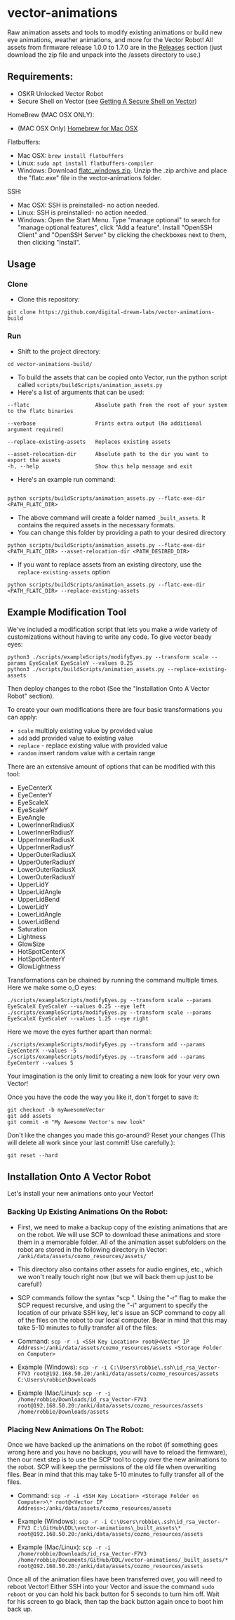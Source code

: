 # vector-animations
Raw animation assets and tools to modify existing animations or build new eye animations, weather animations, and more for the Vector Robot! All assets from firmware release 1.0.0 to 1.7.0 are in the [Releases](https://github.com/digital-dream-labs/vector-animations-build/releases) section (just download the zip file and unpack into the /assets directory to use.)

## Requirements:
* OSKR Unlocked Vector Robot 
* Secure Shell on Vector (see [Getting A Secure Shell on Vector](https://oskr.ddl.io/oom/doc/unlock_checklist.html#getting-secure-shell))

HomeBrew (MAC OSX ONLY):
* (MAC OSX Only) [Homebrew for Mac OSX](https://brew.sh/) 

Flatbuffers:
* Mac OSX: ```brew install flatbuffers```
* Linux: ```sudo apt install flatbuffers-compiler```
* Windows: Download [flatc_windows.zip](https://github.com/google/flatbuffers/releases). Unzip the .zip archive and place the "flatc.exe" file in the vector-animations folder.

SSH:
* Mac OSX: SSH is preinstalled- no action needed.
* Linux: SSH is preinstalled- no action needed.
* Windows: Open the Start Menu. Type "manage optional" to search for "manage optional features", click "Add a feature". Install "OpenSSH Client" and "OpenSSH Server" by clicking the checkboxes next to them, then clicking "Install".

## Usage
### Clone
* Clone this repository:
```
git clone https://github.com/digital-dream-labs/vector-animations-build
```
### Run
* Shift to the project directory:
```
cd vector-animations-build/
```
- To build the assets that can be copied onto Vector, run the python script called `scripts/buildScripts/animation_assets.py`
- Here's a list of arguments that can be used:
```
--flatc                     Absolute path from the root of your system to the flatc binaries

--verbose                   Prints extra output (No additional argument required)

--replace-existing-assets   Replaces existing assets

--asset-relocation-dir      Absolute path to the dir you want to export the assets
-h, --help                  Show this help message and exit
```
-  Here's an example run command:
```

python scripts/buildScripts/animation_assets.py --flatc-exe-dir <PATH_FLATC_DIR>

```
- The above command will create a folder named `_built_assets`. It contains the required assets in the necessary formats.
- You can change this folder by providing a path to your desired directory
```
python scripts/buildScripts/animation_assets.py --flatc-exe-dir <PATH_FLATC_DIR> --asset-relocation-dir <PATH_DESIRED_DIR>
```
- If you want to replace assets from an existing directory, use the `replace-existing-assets` option
```
python scripts/buildScripts/animation_assets.py --flatc-exe-dir <PATH_FLATC_DIR> --replace-existing-assets
```

## Example Modification Tool

We've included a modification script that lets you make a wide variety
of customizations without having to write any code. To give vector
beady eyes:

```
python3 ./scripts/exampleScripts/modifyEyes.py --transform scale --params EyeScaleX EyeScaleY --values 0.25
python3 ./scripts/buildScripts/animation_assets.py --replace-existing-assets
```

Then deploy changes to the robot (See the "Installation Onto A Vector Robot" section).

To create your own modifications there are four basic transformations
you can apply:

* `scale` multiply existing value by provided value
* `add` add provided value to existing value
* `replace` - replace existing value with provided value
* `random` insert random value with a certain range

There are an extensive amount of options that can be modified with
this tool:

* EyeCenterX
* EyeCenterY
* EyeScaleX
* EyeScaleY
* EyeAngle
* LowerInnerRadiusX
* LowerInnerRadiusY
* UpperInnerRadiusX
* UpperInnerRadiusY
* UpperOuterRadiusX
* UpperOuterRadiusY
* LowerOuterRadiusX
* LowerOuterRadiusY
* UpperLidY
* UpperLidAngle
* UpperLidBend
* LowerLidY
* LowerLidAngle
* LowerLidBend
* Saturation
* Lightness
* GlowSize
* HotSpotCenterX
* HotSpotCenterY
* GlowLightness

Transformations can be chained by running the command multiple
times. Here we make some o_O eyes:

```
./scripts/exampleScripts/modifyEyes.py --transform scale --params EyeScaleX EyeScaleY --values 0.25 --eye left
./scripts/exampleScripts/modifyEyes.py --transform scale --params EyeScaleX EyeScaleY --values 1.25 --eye right
```

Here we move the eyes further apart than normal:

```
./scripts/exampleScripts/modifyEyes.py --transform add --params EyeCenterX --values -5
./scripts/exampleScripts/modifyEyes.py --transform add --params EyeCenterY --values 5
```

Your imagination is the only limit to creating a new look for your
very own Vector!

Once you have the code the way you like it, don't forget to save it:

```
git checkout -b myAwesomeVector
git add assets
git commit -m "My Awesome Vector's new look"
```

Don't like the changes you made this go-around? Reset your changes (This will delete all work since your last commit! Use carefully.):
```
git reset --hard
```

## Installation Onto A Vector Robot
Let's install your new animations onto your Vector!

### Backing Up Existing Animations On the Robot:
* First, we need to make a backup copy of the existing animations that are on the robot. We will use SCP to download these animations and store them in a memorable folder. All of the animation asset subfolders on the robot are stored in the following directory in Vector: ```/anki/data/assets/cozmo_resources/assets/```

* This directory also contains other assets for audio engines, etc., which we won't really touch right now (but we will back them up just to be careful!)

* SCP commands follow the syntax "scp <flags> <origin> <destination>". Using the "-r" flag to make the SCP request recursive, and using the "-i" argument to specify the location of our private SSH key, let's issue an SCP command to copy all of the files on the robot to our local computer. Bear in mind that this may take 5-10 minutes to fully transfer all of the files:

* Command:
```scp -r -i <SSH Key Location> root@<Vector IP Address>:/anki/data/assets/cozmo_resources/assets <Storage Folder on Computer>```

* Example (Windows):
```scp -r -i C:\Users\robbie\.ssh\id_rsa_Vector-F7V3 root@192.168.50.20:/anki/data/assets/cozmo_resources/assets C:\Users\robbie\Downloads```

* Example (Mac/Linux):
```scp -r -i /home/robbie/Downloads/id_rsa_Vector-F7V3 root@192.168.50.20:/anki/data/assets/cozmo_resources/assets /home/robbie/Downloads/assets```

### Placing New Animations On The Robot:
Once we have backed up the animations on the robot (if something goes wrong here and you have no backups, you will have to reload the firmware), then our next step is to use the SCP tool to copy over the new animations to the robot. SCP will keep the permissions of the old file when overwriting files. Bear in mind that this may take 5-10 minutes to fully transfer all of the files.

* Command:
```scp -r -i <SSH Key Location> <Storage Folder on Computer>\* root@<Vector IP Address>:/anki/data/assets/cozmo_resources/assets```

* Example (Windows):
```scp -r -i C:\Users\robbie\.ssh\id_rsa_Vector-F7V3 C:\GitHub\DDL\vector-animations\_built_assets\* root@192.168.50.20:/anki/data/assets/cozmo_resources/assets```

* Example (Mac/Linux):
```scp -r -i /home/robbie/Downloads/id_rsa_Vector-F7V3 /home/robbie/Documents/GitHub/DDL/vector-animations/_built_assets/* root@192.168.50.20:/anki/data/assets/cozmo_resources/assets```

Once all of the animation files have been transferred over, you will need to reboot Vector! Either SSH into your Vector and issue the command ```sudo reboot``` or you can hold his back button for 5 seconds to turn him off. Wait for his screen to go black, then tap the back button again once to boot him back up. 
